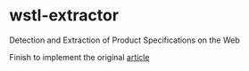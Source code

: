 # wstl-extractor
Detection and Extraction of Product Specifications on the Web

Finish to implement the original [article](http://webdatacommons.org/productcorpus/paper/attribute_value_pair_extraction_from_specification.pdf)

